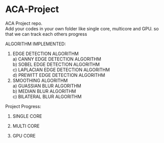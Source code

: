 # ACA-Project
ACA Project repo. \
Add your codes in your own folder like single core, multicore and GPU. 
so that we can track each others progress


ALGORITHM IMPLEMENTED:
1) EDGE DETECTION ALGORITHM \
    a) CANNY EDGE DETECTION ALGORITHM \
    b) SOBEL EDGE DETECTION ALGORITHM \
    c) LAPLACIAN EDGE DETECTION ALGORITHM \
    d) PREWITT EDGE DETECTION ALGORITHM
2) SMOOTHING ALGORITHM \
    a) GUASSIAN BLUR ALGORITHM \
    b) MEDIAN BLUR ALGORITHM \
    c) BILATERAL BLUR ALGORITHM


Project Progress:

1) SINGLE CORE



2) MULTI CORE



3) GPU CORE
